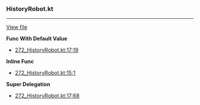 ### HistoryRobot.kt
---
[View file](../../precision_analyzed/272_HistoryRobot.kt)

**Func With Default Value**

 - [272_HistoryRobot.kt:17:19](../../precision_analyzed/272_HistoryRobot.kt#L17)

**Inline Func**

 - [272_HistoryRobot.kt:15:1](../../precision_analyzed/272_HistoryRobot.kt#L15)

**Super Delegation**

 - [272_HistoryRobot.kt:17:68](../../precision_analyzed/272_HistoryRobot.kt#L17)
